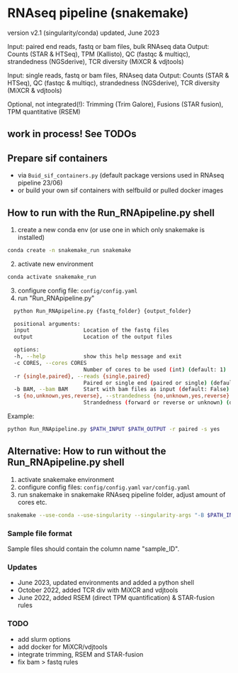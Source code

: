 # RNAseq pipeline (snakemake)
version v2.1 (singularity/conda)
updated, June 2023

Input: paired end  reads, fastq or bam files, bulk RNAseq data
Output: Counts (STAR & HTSeq), TPM (Kallisto), QC (fastqc & multiqc), strandedness (NGSderive), TCR diversity (MiXCR & vdjtools)

Input: single reads, fastq or bam files, RNAseq data
Output: Counts (STAR & HTSeq), QC (fastqc & multiqc), strandedness (NGSderive), TCR diversity (MiXCR & vdjtools)

Optional, not integrated(!): Trimming (Trim Galore), Fusions (STAR fusion), TPM quantitative (RSEM)

## work in process! See TODOs ##

## Prepare sif containers
- via `Buid_sif_containers.py` (default package versions used in RNAseq pipeline 23/06)
- or build your own sif containers with selfbuild or pulled docker images


## How to run with the Run_RNApipeline.py shell
1. create a new conda env (or use one in which only snakemake is installed)
```bash
conda create -n snakemake_run snakemake
```
2. activate new environment
```bash
conda activate snakemake_run
```
3. configure config file:
`config/config.yaml`
4. run "Run_RNApipeline.py"
```bash
  python Run_RNApipeline.py {fastq_folder} {output_folder}
```

```bash
  positional arguments:
  input                 Location of the fastq files
  output                Location of the output files

  options:
  -h, --help            show this help message and exit
  -c CORES, --cores CORES
                        Number of cores to be used (int) (default: 1)
  -r {single,paired}, --reads {single,paired}
                        Paired or single end (paired or single) (default: single)
  -b BAM, --bam BAM     Start with bam files as input (default: False) (default: False)
  -s {no,unknown,yes,reverse}, --strandedness {no,unknown,yes,reverse}
                        Strandedness (forward or reverse or unknown) (default: unknown)
```
Example:
```bash
python Run_RNApipeline.py $PATH_INPUT $PATH_OUTPUT -r paired -s yes
```

## Alternative: How to run without the Run_RNApipeline.py shell
1. activate snakemake environment
2. configure config files:
`config/config.yaml`
`var/config.yaml`
3. run snakemake in snakemake RNAseq pipeline folder, adjust amount of cores
etc. 
```bash
snakemake --use-conda --use-singularity --singularity-args "-B $PATH_INPUT -B $PATH_OUTPUT -B $PATH_REF" --cores 1 -k
```

### Sample file format 
Sample files should contain the column name "sample_ID".

### Updates
- June 2023, updated environments and added a python shell
- October 2022, added TCR div with MiXCR and vdjtools
- June 2022, added RSEM (direct TPM quantification) & STAR-fusion rules

### TODO
- add slurm options
- add docker for MiXCR/vdjtools
- integrate trimming, RSEM and STAR-fusion 
- fix bam > fastq rules

